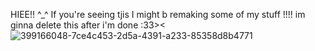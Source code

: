 HIEE!! ^_^ If you're seeing tjis I might b remaking some of my stuff !!!! im ginna delete this after i'm done :33><
![399166048-7ce4c453-2d5a-4391-a233-85358d8b4771](https://github.com/user-attachments/assets/8dc5758e-66de-40b8-9676-c6f504765689)
